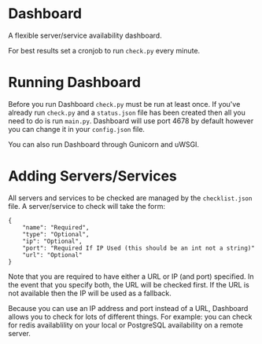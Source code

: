 Dashboard
===
A flexible server/service availability dashboard.

For best results set a cronjob to run `check.py` every minute.

Running Dashboard
===
Before you run Dashboard `check.py` must be run at least once. If you've already run `check.py` and a `status.json` file has been created then all you need to do is run `main.py`. Dashboard will use port 4678 by default however you can change it in your `config.json` file.

You can also run Dashboard through Gunicorn and uWSGI.

Adding Servers/Services
===

All servers and services to be checked are managed by the `checklist.json` file. A server/service to check will take the form:
```
{
    "name": "Required",
    "type": "Optional",
    "ip": "Optional",
    "port": "Required If IP Used (this should be an int not a string)"
    "url": "Optional"
}
```
Note that you are required to have either a URL or IP (and port) specified. In the event that you specify both, the URL will be checked first. If the URL is not available then the IP will be used as a fallback.

Because you can use an IP address and port instead of a URL, Dashboard allows you to check for lots of different things. For example: you can check for redis availablility on your local or PostgreSQL availability on a remote server.
